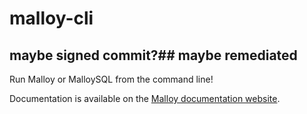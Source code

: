 # malloy-cli
## maybe signed commit?## maybe remediated

Run Malloy or MalloySQL from the command line!

Documentation is available on the [Malloy documentation website](https://malloydata.github.io/documentation/malloy_cli/index).
